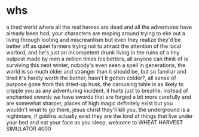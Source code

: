# whs
 a tired world where all the real heroes are dead and all the adventures have already been had, your characters are moping around trying to eke out a living through looting and miscreantism but even they realize they'd be better off as quiet farmers trying not to attract the attention of the local warlord, and he's just an incompetent drunk living in the ruins of a tiny outpost made by men a million times his betters, all anyone can think of is surviving this next winter, nobody's even seen a spell in generations, the world is so much older and stranger than it should be, but so familiar and tired it's hardly worth the bother, hasn't it gotten colder?, all sense of purpose gone from this dried-up husk, the carousing table is as likely to cripple you as any adventuring incident, it hurts just to breathe, instead of enchanted swords we have swords that are forged a bit more carefully and are somewhat sharper, places of high magic definitely exist but you wouldn't wnat to go there, jesus christ they'll kill you, the underground is a nightmare, if goblins actually exist they are the kind of things that live under your bed and eat your face as you sleep, welcome to WHEAT HARVEST SIMULATOR 4000
